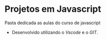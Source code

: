 # Projetos em Javascript
Pasta dedicada as aulas do curso de javascript
* Desenvolvido utilizando o _Vscode_ e o _GIT_.